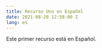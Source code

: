 ```yaml
---
title: Recurso Uno en Español
date: 2021-08-20 12:58:00 Z
lang: es
---
```


Este primer recurso está en Español.